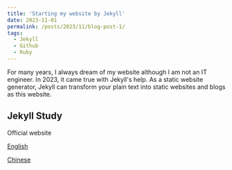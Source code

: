 ```yaml
---
title: 'Starting my website by Jekyll'
date: 2023-11-01
permalink: /posts/2023/11/blog-post-1/
tags:
  - Jekyll
  - Github
  - Ruby
---
```



For many years, I always dream of my website although I am not an IT engineer.
In 2023, it came true with Jekyll's help. 
As a static website generator, Jekyll can transform your plain text into static websites and blogs as this website.

Jekyll Study
------

Official website

[English](https://jekyllrb.com/)

[Chinese](http://jekyllcn.com/)

